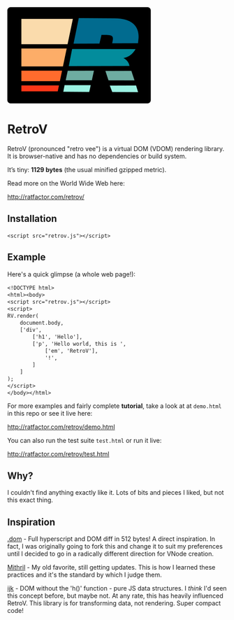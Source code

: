 <img src="./retrov.svg" alt="RetroV 1970s colors svg logo">

# RetroV

RetroV (pronounced "retro vee") is a virtual DOM (VDOM) rendering library.
It is browser-native and has no dependencies or build system.

It’s tiny: **1129 bytes** (the usual minified gzipped metric).

Read more on the World Wide Web here:

http://ratfactor.com/retrov/

## Installation

```
<script src="retrov.js"></script>
```

## Example

Here's a quick glimpse (a whole web page!):

```
<!DOCTYPE html>
<html><body>
<script src="retrov.js"></script>
<script>
RV.render(
    document.body,
    ['div',
        ['h1', 'Hello'],
        ['p', 'Hello world, this is ',
            ['em', 'RetroV'],
            '!',
        ]
    ]
);
</script>
</body></html>
```

For more examples and fairly complete **tutorial**, take a look at
at `demo.html` in this repo or see it live here:

http://ratfactor.com/retrov/demo.html

You can also run the test suite `test.html` or run it live:

http://ratfactor.com/retrov/test.html


## Why?

I couldn't find anything exactly like it. Lots of bits and pieces
I liked, but not this exact thing.

## Inspiration

[.dom](https://github.com/wavesoft/dot-dom/) -
Full hyperscript and DOM diff in 512 bytes! A direct inspiration. In fact, I
was originally going to fork this and change it to suit my preferences until I
decided to go in a radically different direction for VNode creation.

[Mithril](https://github.com/MithrilJS/mithril.js/) -
My old favorite, still getting updates. This is how I learned these practices
and it's the standard by which I judge them.

[ijk](https://github.com/lukejacksonn/ijk) -
DOM without the 'h()' function - pure JS data structures.
I _think_ I'd seen this concept before, but maybe not. At any rate, this
has heavily influenced RetroV. This library is for transforming data,
not rendering. Super compact code!
